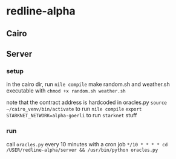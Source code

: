 # redline-alpha
 
## Cairo


## Server
### setup
in the cairo dir, run `nile compile`
make random.sh and weather.sh executable with `chmod +x random.sh weather.sh`

note that the contract address is hardcoded in oracles.py
`source ~/cairo_venv/bin/activate` to run `nile compile`
`export STARKNET_NETWORK=alpha-goerli` to run `starknet` stuff

### run
call `oracles.py` every 10 minutes with a cron job `*/10 * * * * cd /USER/redline-alpha/server && /usr/bin/python oracles.py`